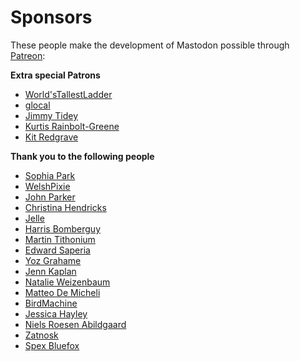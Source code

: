 Sponsors
========

These people make the development of Mastodon possible through [Patreon](https://www.patreon.com/user?u=619786):

**Extra special Patrons**

- [World'sTallestLadder](https://mastodon.social/users/carcinoGeneticist)
- [glocal](https://mastodon.social/users/glocal)
- [Jimmy Tidey](https://mastodon.social/users/jimmytidey)
- [Kurtis Rainbolt-Greene](https://mastodon.social/users/krainboltgreene)
- [Kit Redgrave](https://socially.constructed.space/users/KitRedgrave)

**Thank you to the following people**

- [Sophia Park](https://mastodon.social/users/sophia)
- [WelshPixie](https://mastodon.social/users/WelshPixie)
- [John Parker](https://mastodon.social/users/Middaparka)
- [Christina Hendricks](https://mastodon.social/users/clhendricksbc)
- [Jelle](http://jelv.nl)
- [Harris Bomberguy](https://mastodon.social/users/Hbomberguy)
- [Martin Tithonium](https://mastodon.social/users/tithonium)
- [Edward Saperia](https://nwspk.com)
- [Yoz Grahame](http://yoz.com/)
- [Jenn Kaplan](https://gay.crime.team/users/jkap)
- [Natalie Weizenbaum](https://mastodon.social/users/nex3)
- [Matteo De Micheli](http://matteodem.ch/)
- [BirdMachine](https://mastodon.social/users/BirdMachine)
- [Jessica Hayley](https://mastodon.social/users/jayhay)
- [Niels Roesen Abildgaard](http://hypesystem.dk/)
- [Zatnosk](https://github.com/Zatnosk)
- [Spex Bluefox](https://mastodon.social/users/Spex)
